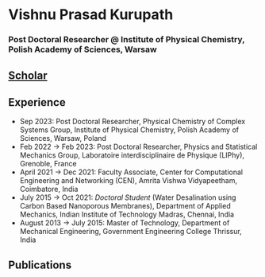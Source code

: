 # **Vishnu Prasad Kurupath**

### Post Doctoral Researcher @ Institute of Physical Chemistry, Polish Academy of Sciences, Warsaw

[Scholar](https://scholar.google.com/citations?user=KUmun1kAAAAJ&hl=en)
---

## **Experience**
- Sep 2023: Post Doctoral Researcher, Physical Chemistry of Complex Systems Group, Institute of Physical Chemistry, Polish Academy of Sciences, Warsaw, Poland
- Feb 2022 -> Feb 2023: Post Doctoral Researcher, Physics and Statistical Mechanics Group, Laboratoire interdisciplinaire de Physique (LIPhy), Grenoble, France
- April 2021 -> Dec 2021: Faculty Associate, Center for Computational Engineering and Networking (CEN), Amrita Vishwa Vidyapeetham, Coimbatore, India
- July 2015 -> Oct 2021: *Doctoral Student* (Water Desalination using Carbon Based Nanoporous Membranes), Department of Applied Mechanics, Indian Institute of Technology Madras, Chennai, India
- August 2013 -> July 2015: Master of Technology, Department of Mechanical Engineering, Government Engineering College Thrissur, India

## **Publications**


